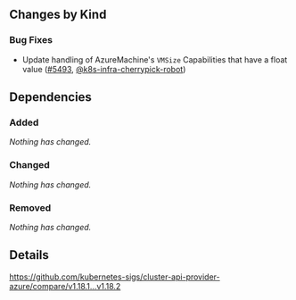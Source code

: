 ## Changes by Kind

### Bug Fixes

- Update handling of AzureMachine's `VMSize` Capabilities that have a float value ([#5493](https://github.com/kubernetes-sigs/cluster-api-provider-azure/pull/5493), [@k8s-infra-cherrypick-robot](https://github.com/k8s-infra-cherrypick-robot))

## Dependencies

### Added
_Nothing has changed._

### Changed
_Nothing has changed._

### Removed
_Nothing has changed._

## Details
<!-- markdown-link-check-disable-next-line -->
https://github.com/kubernetes-sigs/cluster-api-provider-azure/compare/v1.18.1...v1.18.2

